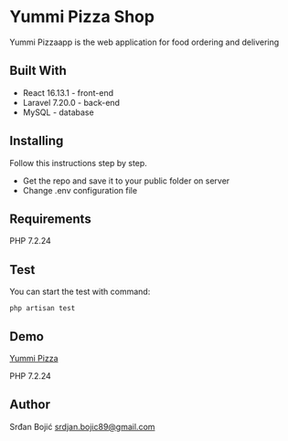 # Yummi Pizza Shop

Yummi Pizzaapp is the web application for food ordering and delivering

## Built With 

* React 16.13.1 - front-end 
* Laravel 7.20.0 - back-end 
* MySQL - database 

## Installing 

Follow this instructions step by step.
* Get the repo and save it to your public folder on server
* Change .env configuration file

## Requirements 

PHP 7.2.24


## Test 

You can start the test with command:

```
php artisan test
```

## Demo 

[Yummi Pizza](http://yummi-pizza-app.herokuapp.com/) 

PHP 7.2.24

## Author 

Srđan Bojić 
srdjan.bojic89@gmail.com







